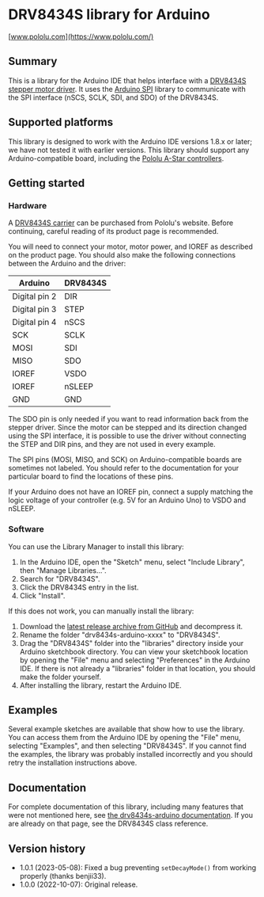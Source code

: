 # DRV8434S library for Arduino

[www.pololu.com](https://www.pololu.com/)

## Summary

This is a library for the Arduino IDE that helps interface with a [DRV8434S
stepper motor driver][drv8434s].  It uses the [Arduino SPI][spi] library to
communicate with the SPI interface (nSCS, SCLK, SDI, and SDO) of the DRV8434S.

## Supported platforms

This library is designed to work with the Arduino IDE versions 1.8.x or later;
we have not tested it with earlier versions.  This library should support any
Arduino-compatible board, including the [Pololu A-Star controllers][a-star].

## Getting started

### Hardware

A [DRV8434S carrier][drv8434s] can be purchased from Pololu's website.  Before
continuing, careful reading of its product page is recommended.

You will need to connect your motor, motor power, and IOREF as described on the
product page.  You should also make the following connections between the
Arduino and the driver:

| Arduino       | DRV8434S |
|---------------|----------|
| Digital pin 2 | DIR      |
| Digital pin 3 | STEP     |
| Digital pin 4 | nSCS     |
| SCK           | SCLK     |
| MOSI          | SDI      |
| MISO          | SDO      |
| IOREF         | VSDO     |
| IOREF         | nSLEEP   |
| GND           | GND      |

The SDO pin is only needed if you want to read information back from the
stepper driver.  Since the motor can be stepped and its direction changed using
the SPI interface, it is possible to use the driver without connecting the STEP
and DIR pins, and they are not used in every example.

The SPI pins (MOSI, MISO, and SCK) on Arduino-compatible boards are sometimes
not labeled.  You should refer to the documentation for your particular board
to find the locations of these pins.

If your Arduino does not have an IOREF pin, connect a supply matching the logic
voltage of your controller (e.g. 5V for an Arduino Uno) to VSDO and nSLEEP.

### Software

You can use the Library Manager to install this library:

1. In the Arduino IDE, open the "Sketch" menu, select "Include Library", then
   "Manage Libraries...".
2. Search for "DRV8434S".
3. Click the DRV8434S entry in the list.
4. Click "Install".

If this does not work, you can manually install the library:

1. Download the [latest release archive from GitHub][github] and decompress it.
2. Rename the folder "drv8434s-arduino-xxxx" to "DRV8434S".
3. Drag the "DRV8434S" folder into the "libraries" directory inside your Arduino
   sketchbook directory.  You can view your sketchbook location by opening the
   "File" menu and selecting "Preferences" in the Arduino IDE.  If there is not
   already a "libraries" folder in that location, you should make the folder
   yourself.
4. After installing the library, restart the Arduino IDE.

## Examples

Several example sketches are available that show how to use the library. You
can access them from the Arduino IDE by opening the "File" menu, selecting
"Examples", and then selecting "DRV8434S". If you cannot find the examples, the
library was probably installed incorrectly and you should retry the installation
instructions above.

## Documentation

For complete documentation of this library, including many features that were
not mentioned here, see [the drv8434s-arduino documentation][doc].  If you are
already on that page, see the DRV8434S class reference.

## Version history

* 1.0.1 (2023-05-08): Fixed a bug preventing `setDecayMode()` from working properly (thanks benjii33).
* 1.0.0 (2022-10-07): Original release.

[a-star]: https://www.pololu.com/a-star
[doc]: https://pololu.github.io/drv8434s-arduino/
[github]: https://github.com/pololu/drv8434s-arduino/releases
[drv8434s]: https://www.pololu.com/product/3766
[spi]: http://www.arduino.cc/en/Reference/SPI
